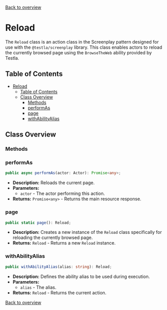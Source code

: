 [Back to overview](../../screenplay_elements.md)

# Reload

The `Reload` class is an action class in the Screenplay pattern designed for use with the `@testla/screenplay` library. This class enables actors to reload the currently browsed page using the `BrowseTheWeb` ability provided by Testla.

## Table of Contents

- [Reload](#reload)
  - [Table of Contents](#table-of-contents)
  - [Class Overview](#class-overview)
    - [Methods](#methods)
    - [performAs](#performas)
    - [page](#page)
    - [withAbilityAlias](#withabilityalias)

## Class Overview

### Methods

### performAs

```typescript
public async performAs(actor: Actor): Promise<any>;
```

- **Description:** Reloads the current page.
- **Parameters:**
  - `actor` - The actor performing this action.
- **Returns:** `Promise<any>` - Returns the main resource response.

### page

```typescript
public static page(): Reload;
```

- **Description:** Creates a new instance of the `Reload` class specifically for reloading the currently browsed page.
- **Returns:** `Reload` - Returns a new `Reload` instance.

### withAbilityAlias

```typescript
public withAbilityAlias(alias: string): Reload;
```

- **Description:** Defines the ability alias to be used during execution.
- **Parameters:**
  - `alias` - The alias.
- **Returns:** `Reload` - Returns the current action.

[Back to overview](../../screenplay_elements.md)